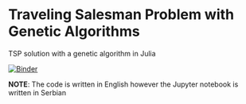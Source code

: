 # Traveling Salesman Problem with Genetic Algorithms
TSP solution with a genetic algorithm in Julia

[![Binder](https://mybinder.org/badge_logo.svg)](https://mybinder.org/v2/gh/System-rat/tsp-ga/master?filepath=TSP.ipynb)

**NOTE**: The code is written in English however the Jupyter notebook is written in Serbian
